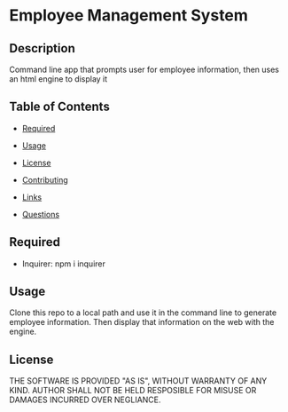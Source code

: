 # Employee Management System 

## Description

Command line app that prompts user for employee information, then uses an html engine to display it

## Table of Contents

  - [Required](#Required)

  - [Usage](#Usage)

  - [License](#License)

  - [Contributing](#Contributing)

  - [Links](#Links)

  - [Questions](#Questions)

## Required

- Inquirer: npm i inquirer

## Usage

Clone this repo to a local path and use it in the command line to generate employee information. Then display that information on the web with the engine.

## License

THE SOFTWARE IS PROVIDED "AS IS", WITHOUT WARRANTY OF ANY KIND. AUTHOR SHALL NOT BE HELD RESPOSIBLE FOR MISUSE OR DAMAGES INCURRED OVER NEGLIANCE.

